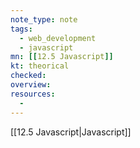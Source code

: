```yaml
---
note_type: note
tags:
  - web_development
  - javascript
mn: [[12.5 Javascript]]
kt: theorical
checked: 
overview:
resources:
  -
---
```

[[12.5 Javascript|Javascript]]



